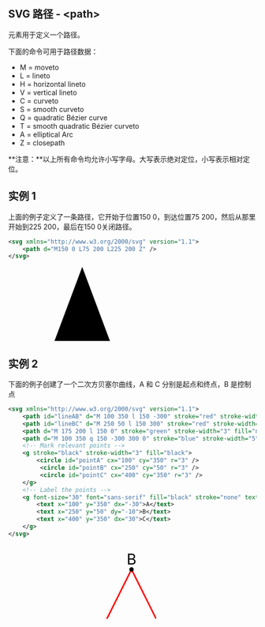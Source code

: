 ## SVG 路径 - \<path>

<path> 元素用于定义一个路径。

下面的命令可用于路径数据：

- M = moveto
- L = lineto
- H = horizontal lineto
- V = vertical lineto
- C = curveto
- S = smooth curveto
- Q = quadratic Bézier curve
- T = smooth quadratic Bézier curveto
- A = elliptical Arc
- Z = closepath

**注意：**以上所有命令均允许小写字母。大写表示绝对定位，小写表示相对定位。

## 实例 1

上面的例子定义了一条路径，它开始于位置150 0，到达位置75 200，然后从那里开始到225 200，最后在150 0关闭路径。

```xml
<svg xmlns="http://www.w3.org/2000/svg" version="1.1">
    <path d="M150 0 L75 200 L225 200 Z" />
</svg>
```

<svg xmlns="http://www.w3.org/2000/svg" version="1.1">
    <path d="M150 0 L75 200 L225 200 Z" />
</svg>

## 实例 2

下面的例子创建了一个二次方贝塞尔曲线，A 和 C 分别是起点和终点，B 是控制点

```xml
<svg xmlns="http://www.w3.org/2000/svg" version="1.1">
	<path id="lineAB" d="M 100 350 l 150 -300" stroke="red" stroke-width="3" fill="none" />
	<path id="lineBC" d="M 250 50 l 150 300" stroke="red" stroke-width="3" fill="none" />
	<path d="M 175 200 l 150 0" stroke="green" stroke-width="3" fill="none" />
	<path d="M 100 350 q 150 -300 300 0" stroke="blue" stroke-width="5" fill="none" />
	<!-- Mark relevant points -->
	<g stroke="black" stroke-width="3" fill="black">
		<circle id="pointA" cx="100" cy="350" r="3" />
         <circle id="pointB" cx="250" cy="50" r="3" />
         <circle id="pointC" cx="400" cy="350" r="3" />
	</g>
	<!-- Label the points -->
	<g font-size="30" font="sans-serif" fill="black" stroke="none" text-anchor="middle">
        <text x="100" y="350" dx="-30">A</text>
        <text x="250" y="50" dy="-10">B</text>
        <text x="400" y="350" dx="30">C</text>
	</g>
</svg>
```

<svg xmlns="http://www.w3.org/2000/svg" version="1.1">
	<path id="lineAB" d="M 100 350 l 150 -300" stroke="red" stroke-width="3" fill="none" />
	<path id="lineBC" d="M 250 50 l 150 300" stroke="red" stroke-width="3" fill="none" />
	<path d="M 175 200 l 150 0" stroke="green" stroke-width="3" fill="none" />
	<path d="M 100 350 q 150 -300 300 0" stroke="blue" stroke-width="5" fill="none" />
	<!-- Mark relevant points -->
	<g stroke="black" stroke-width="3" fill="black">
		<circle id="pointA" cx="100" cy="350" r="3" />
         <circle id="pointB" cx="250" cy="50" r="3" />
         <circle id="pointC" cx="400" cy="350" r="3" />
	</g>
	<!-- Label the points -->
	<g font-size="30" font="sans-serif" fill="black" stroke="none" text-anchor="middle">
        <text x="100" y="350" dx="-30">A</text>
        <text x="250" y="50" dy="-10">B</text>
        <text x="400" y="350" dx="30">C</text>
	</g>
</svg>